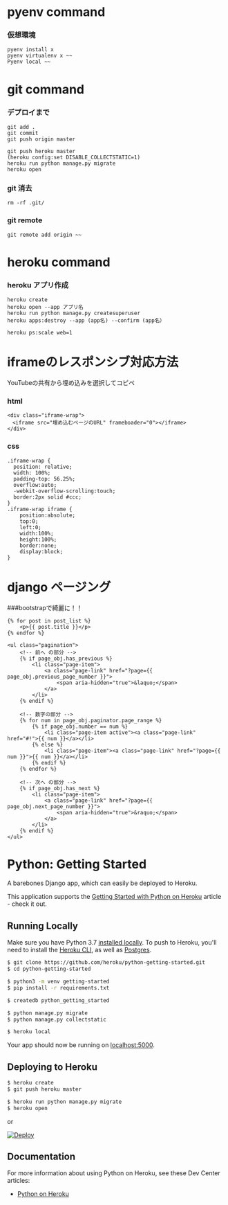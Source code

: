 # pyenv command

### 仮想環境

```
pyenv install x
pyenv virtualenv x ~~
Pyenv local ~~
```

# git command

### デプロイまで

```
git add .
git commit
git push origin master

git push heroku master 
(heroku config:set DISABLE_COLLECTSTATIC=1)
heroku run python manage.py migrate
heroku open
```

### git 消去

```
rm -rf .git/
```

### git remote

```
git remote add origin ~~
```

# heroku command

### heroku アプリ作成

```
heroku create 
heroku open --app アプリ名
heroku run python manage.py createsuperuser
heroku apps:destroy --app (app名) --confirm (app名）

heroku ps:scale web=1
```

# iframeのレスポンシブ対応方法
YouTubeの共有から埋め込みを選択してコピペ

### html
```
<div class="iframe-wrap">
　<iframe src="埋め込むページのURL" frameboader="0"></iframe>
</div>
```

### css
```
.iframe-wrap {
  position: relative;
  width: 100%;
  padding-top: 56.25%;
  overflow:auto; 
  -webkit-overflow-scrolling:touch;
  border:2px solid #ccc; 
}
.iframe-wrap iframe {
    position:absolute;
    top:0;
    left:0;
    width:100%;
    height:100%;
    border:none;
    display:block;
}
```

# django ページング

###bootstrapで綺麗に！！

```
{% for post in post_list %}
    <p>{{ post.title }}</p>
{% endfor %}

<ul class="pagination">
    <!-- 前へ の部分 -->
    {% if page_obj.has_previous %}
        <li class="page-item">
            <a class="page-link" href="?page={{ page_obj.previous_page_number }}">
                <span aria-hidden="true">&laquo;</span>
            </a>
        </li>
    {% endif %}

    <!-- 数字の部分 -->
    {% for num in page_obj.paginator.page_range %}
        {% if page_obj.number == num %}
            <li class="page-item active"><a class="page-link" href="#!">{{ num }}</a></li>
        {% else %}
            <li class="page-item"><a class="page-link" href="?page={{ num }}">{{ num }}</a></li>
        {% endif %}
    {% endfor %}

    <!-- 次へ の部分 -->
    {% if page_obj.has_next %}
        <li class="page-item">
            <a class="page-link" href="?page={{ page_obj.next_page_number }}">
                <span aria-hidden="true">&raquo;</span>
            </a>
        </li>
    {% endif %}
</ul>
```

# Python: Getting Started

A barebones Django app, which can easily be deployed to Heroku.

This application supports the [Getting Started with Python on Heroku](https://devcenter.heroku.com/articles/getting-started-with-python) article - check it out.

## Running Locally

Make sure you have Python 3.7 [installed locally](http://install.python-guide.org). To push to Heroku, you'll need to install the [Heroku CLI](https://devcenter.heroku.com/articles/heroku-cli), as well as [Postgres](https://devcenter.heroku.com/articles/heroku-postgresql#local-setup).

```sh
$ git clone https://github.com/heroku/python-getting-started.git
$ cd python-getting-started

$ python3 -m venv getting-started
$ pip install -r requirements.txt

$ createdb python_getting_started

$ python manage.py migrate
$ python manage.py collectstatic

$ heroku local
```

Your app should now be running on [localhost:5000](http://localhost:5000/).

## Deploying to Heroku

```sh
$ heroku create
$ git push heroku master

$ heroku run python manage.py migrate
$ heroku open
```
or

[![Deploy](https://www.herokucdn.com/deploy/button.svg)](https://heroku.com/deploy)

## Documentation

For more information about using Python on Heroku, see these Dev Center articles:

- [Python on Heroku](https://devcenter.heroku.com/categories/python)
